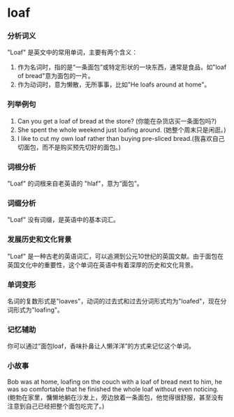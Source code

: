 # loaf

### 分析词义

  

"Loaf" 是英文中的常用单词，主要有两个含义：

  

1.  作为名词时，指的是“一条面包”或特定形状的一块东西，通常是食品，如"loaf of bread"意为面包的一片。
2.  作为动词时，意为懒散，无所事事，比如"He loafs around at home"。

  

### 列举例句

  

1.  Can you get a loaf of bread at the store? (你能在杂货店买一条面包吗?)
2.  She spent the whole weekend just loafing around. (她整个周末只是闲逛。)
3.  I like to cut my own loaf rather than buying pre-sliced bread.(我喜欢自己切面包，而不是购买预先切好的面包。)

  

### 词根分析

  

"Loaf" 的词根来自老英语的 "hlaf"，意为“面包”。

  

### 词缀分析

  

"Loaf" 没有词缀，是英语中的基本词汇。

  

### 发展历史和文化背景

  

"Loaf" 是一种古老的英语词汇，可以追溯到公元10世纪的英国文献。由于面包在英国文化中的重要性，这个单词在英语中有着深厚的历史和文化背景。

  

### 单词变形

  

名词的复数形式是"loaves"，动词的过去式和过去分词形式均为"loafed"，现在分词形式为"loafing"。

  

### 记忆辅助

  

你可以通过“面包loaf，香味扑鼻让人懒洋洋”的方式来记忆这个单词。

  

### 小故事

  

Bob was at home, loafing on the couch with a loaf of bread next to him, he was so comfortable that he finished the whole loaf without even noticing. (鲍勃在家里，慵懒地躺在沙发上，旁边放着一条面包，他觉得很舒服，甚至没有注意到自己已经把整个面包吃完了。)

